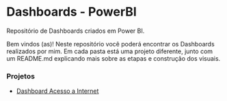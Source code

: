 # Dashboards - PowerBI
Repositório de Dashboards criados em Power BI.

Bem vindos (as)! Neste repositório você poderá encontrar os Dashboards realizados por mim. 
Em cada pasta está uma projeto diferente, junto com um README.md explicando mais sobre as etapas e construção dos visuais.

### Projetos
- [Dashboard Acesso a Internet](https://github.com/cibelenay/dashboar-powerBI/tree/main/Acesso%20a%20Internet)
